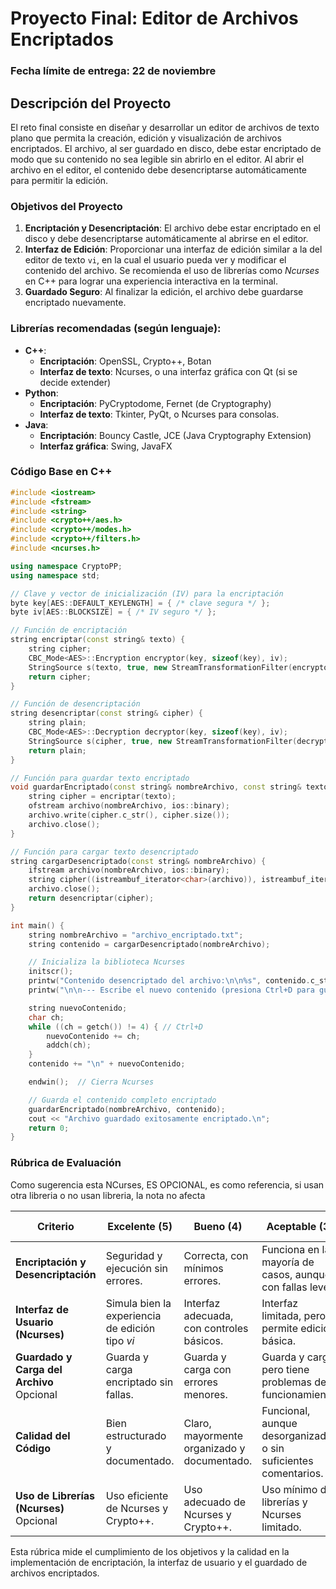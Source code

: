 
# Proyecto Final: Editor de Archivos Encriptados

### Fecha límite de entrega: 22 de noviembre

## Descripción del Proyecto

El reto final consiste en diseñar y desarrollar un editor de archivos de texto plano que permita la creación, edición y visualización de archivos encriptados. El archivo, al ser guardado en disco, debe estar encriptado de modo que su contenido no sea legible sin abrirlo en el editor. Al abrir el archivo en el editor, el contenido debe desencriptarse automáticamente para permitir la edición.

### Objetivos del Proyecto
1. **Encriptación y Desencriptación**: El archivo debe estar encriptado en el disco y debe desencriptarse automáticamente al abrirse en el editor.
2. **Interfaz de Edición**: Proporcionar una interfaz de edición similar a la del editor de texto `vi`, en la cual el usuario pueda ver y modificar el contenido del archivo. Se recomienda el uso de librerías como *Ncurses* en C++ para lograr una experiencia interactiva en la terminal.
3. **Guardado Seguro**: Al finalizar la edición, el archivo debe guardarse encriptado nuevamente.

### Librerías recomendadas (según lenguaje):
- **C++**:
  - **Encriptación**: OpenSSL, Crypto++, Botan
  - **Interfaz de texto**: Ncurses, o una interfaz gráfica con Qt (si se decide extender)
- **Python**:
  - **Encriptación**: PyCryptodome, Fernet (de Cryptography)
  - **Interfaz de texto**: Tkinter, PyQt, o Ncurses para consolas.
- **Java**:
  - **Encriptación**: Bouncy Castle, JCE (Java Cryptography Extension)
  - **Interfaz gráfica**: Swing, JavaFX

### Código Base en C++
```cpp
#include <iostream>
#include <fstream>
#include <string>
#include <crypto++/aes.h>
#include <crypto++/modes.h>
#include <crypto++/filters.h>
#include <ncurses.h>

using namespace CryptoPP;
using namespace std;

// Clave y vector de inicialización (IV) para la encriptación
byte key[AES::DEFAULT_KEYLENGTH] = { /* clave segura */ };
byte iv[AES::BLOCKSIZE] = { /* IV seguro */ };

// Función de encriptación
string encriptar(const string& texto) {
    string cipher;
    CBC_Mode<AES>::Encryption encryptor(key, sizeof(key), iv);
    StringSource s(texto, true, new StreamTransformationFilter(encryptor, new StringSink(cipher)));
    return cipher;
}

// Función de desencriptación
string desencriptar(const string& cipher) {
    string plain;
    CBC_Mode<AES>::Decryption decryptor(key, sizeof(key), iv);
    StringSource s(cipher, true, new StreamTransformationFilter(decryptor, new StringSink(plain)));
    return plain;
}

// Función para guardar texto encriptado
void guardarEncriptado(const string& nombreArchivo, const string& texto) {
    string cipher = encriptar(texto);
    ofstream archivo(nombreArchivo, ios::binary);
    archivo.write(cipher.c_str(), cipher.size());
    archivo.close();
}

// Función para cargar texto desencriptado
string cargarDesencriptado(const string& nombreArchivo) {
    ifstream archivo(nombreArchivo, ios::binary);
    string cipher((istreambuf_iterator<char>(archivo)), istreambuf_iterator<char>());
    archivo.close();
    return desencriptar(cipher);
}

int main() {
    string nombreArchivo = "archivo_encriptado.txt";
    string contenido = cargarDesencriptado(nombreArchivo);

    // Inicializa la biblioteca Ncurses
    initscr();
    printw("Contenido desencriptado del archivo:\n\n%s", contenido.c_str());
    printw("\n\n--- Escribe el nuevo contenido (presiona Ctrl+D para guardar) ---\n");

    string nuevoContenido;
    char ch;
    while ((ch = getch()) != 4) { // Ctrl+D
        nuevoContenido += ch;
        addch(ch);
    }
    contenido += "\n" + nuevoContenido;

    endwin();  // Cierra Ncurses

    // Guarda el contenido completo encriptado
    guardarEncriptado(nombreArchivo, contenido);
    cout << "Archivo guardado exitosamente encriptado.\n";
    return 0;
}
```

### Rúbrica de Evaluación
Como sugerencia esta NCurses, ES OPCIONAL, es como referencia, si usan otra libreria o no usan libreria, la nota no afecta

| Criterio                           | Excelente (5)                                                        | Bueno (4)                                                           | Aceptable (3)                                                    | Insuficiente (1-2)                                                |
|------------------------------------|----------------------------------------------------------------------|---------------------------------------------------------------------|------------------------------------------------------------------|--------------------------------------------------------------------|
| **Encriptación y Desencriptación** | Seguridad y ejecución sin errores.                                   | Correcta, con mínimos errores.                                      | Funciona en la mayoría de casos, aunque con fallas leves.       | No funciona o no es segura.                                       |
| **Interfaz de Usuario (Ncurses)**  | Simula bien la experiencia de edición tipo *vi*                      | Interfaz adecuada, con controles básicos.                           | Interfaz limitada, pero permite edición básica.                 | La interfaz es poco funcional.                                    |
| **Guardado y Carga del Archivo** Opcional   | Guarda y carga encriptado sin fallas.                                | Guarda y carga con errores menores.                                 | Guarda y carga, pero tiene problemas de funcionamiento.         | No guarda correctamente o carga con errores críticos.             |
| **Calidad del Código**             | Bien estructurado y documentado.                                     | Claro, mayormente organizado y documentado.                         | Funcional, aunque desorganizado o sin suficientes comentarios.  | Desorganizado, poco claro y sin documentación suficiente.         |
| **Uso de Librerías (Ncurses)** Opcional    | Uso eficiente de Ncurses y Crypto++.                                 | Uso adecuado de Ncurses y Crypto++.                                 | Uso mínimo de librerías y Ncurses limitado.                     | No usa Ncurses o Crypto++ adecuadamente.                          |

Esta rúbrica mide el cumplimiento de los objetivos y la calidad en la implementación de encriptación, la interfaz de usuario y el guardado de archivos encriptados.
